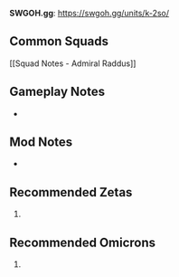 **SWGOH.gg**: https://swgoh.gg/units/k-2so/

## Common Squads

[[Squad Notes - Admiral Raddus]]

## Gameplay Notes

 - 

## Mod Notes

 - 

## Recommended Zetas

1. 

## Recommended Omicrons

1. 